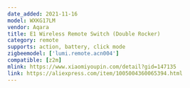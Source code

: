 ```yaml
---
date_added: 2021-11-16
model: WXKG17LM
vendor: Aqara
title: E1 Wireless Remote Switch (Double Rocker)
category: remote
supports: action, battery, click mode
zigbeemodel: ['lumi.remote.acn004']
compatible: [z2m]
mlink: https://www.xiaomiyoupin.com/detail?gid=147135
link: https://aliexpress.com/item/1005004360065394.html
---
```

 
